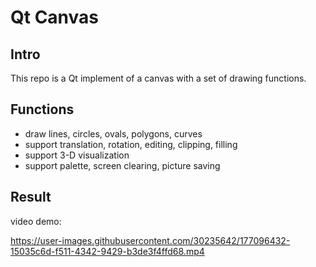 # Qt Canvas

## Intro
This repo is a Qt implement of a canvas with a set of drawing functions.

## Functions
- draw lines, circles, ovals, polygons, curves
- support translation, rotation, editing, clipping, filling
- support 3-D visualization
- support palette, screen clearing, picture saving

## Result
video demo:

https://user-images.githubusercontent.com/30235642/177096432-15035c6d-f511-4342-9429-b3de3f4ffd68.mp4
